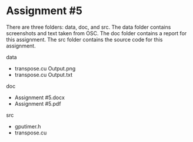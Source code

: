# Assignment #5

There are three folders: data, doc, and src. The data folder contains screenshots and text taken from OSC. The doc folder contains a report for this assignment. The src folder contains the source code for this assignment.

data

- transpose.cu Output.png
- transpose.cu Output.txt

doc

- Assignment #5.docx
- Assignment #5.pdf

src

- gputimer.h
- transpose.cu
